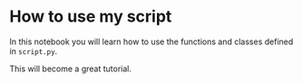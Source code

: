# How to use my script

In this notebook you will learn how to use the functions and classes defined in `script.py`.

This will become a great tutorial.